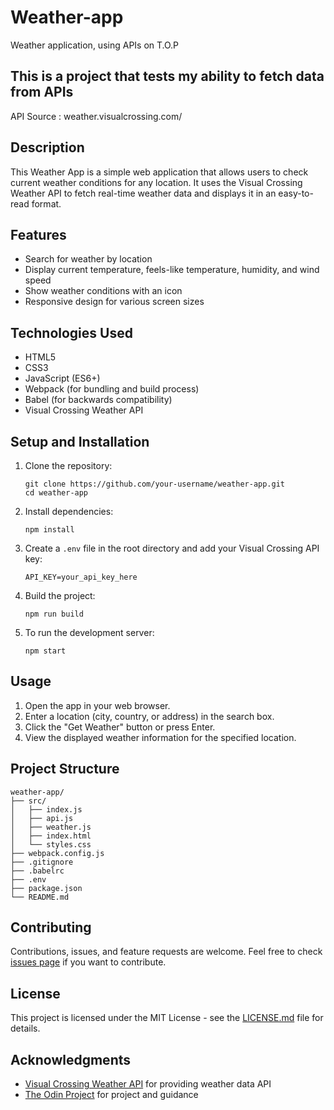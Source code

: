 # Weather-app
Weather application, using APIs on T.O.P
## This is a project that tests my ability to fetch data from APIs
API Source : weather.visualcrossing.com/


## Description
This Weather App is a simple web application that allows users to check current weather conditions for any location. It uses the Visual Crossing Weather API to fetch real-time weather data and displays it in an easy-to-read format.

## Features
- Search for weather by location
- Display current temperature, feels-like temperature, humidity, and wind speed
- Show weather conditions with an icon
- Responsive design for various screen sizes

## Technologies Used
- HTML5
- CSS3
- JavaScript (ES6+)
- Webpack (for bundling and build process)
- Babel (for backwards compatibility)
- Visual Crossing Weather API

## Setup and Installation

1. Clone the repository:
   ```
   git clone https://github.com/your-username/weather-app.git
   cd weather-app
   ```

2. Install dependencies:
   ```
   npm install
   ```

3. Create a `.env` file in the root directory and add your Visual Crossing API key:
   ```
   API_KEY=your_api_key_here
   ```

4. Build the project:
   ```
   npm run build
   ```

5. To run the development server:
   ```
   npm start
   ```

## Usage
1. Open the app in your web browser.
2. Enter a location (city, country, or address) in the search box.
3. Click the "Get Weather" button or press Enter.
4. View the displayed weather information for the specified location.

## Project Structure
```
weather-app/
├── src/
│   ├── index.js
│   ├── api.js
│   ├── weather.js
│   ├── index.html
│   └── styles.css
├── webpack.config.js
├── .gitignore
├── .babelrc
├── .env
├── package.json
└── README.md
```

## Contributing
Contributions, issues, and feature requests are welcome. Feel free to check [issues page](https://github.com/KwesitheDev/weather-app/issues) if you want to contribute.

## License
This project is licensed under the MIT License - see the [LICENSE.md](LICENSE.md) file for details.

## Acknowledgments
- [Visual Crossing Weather API](https://www.visualcrossing.com/) for providing weather data API
- [The Odin Project](https://www.theodinproject.com/) for project and guidance
